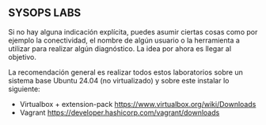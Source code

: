 ## SYSOPS LABS

Si no hay alguna indicación explícita, puedes asumir ciertas cosas como por ejemplo la conectividad, el nombre de algún usuario o la herramienta a utilizar para realizar algún diagnóstico. La idea por ahora es llegar al objetivo.

La recomendación general es realizar todos estos laboratorios sobre un sistema base Ubuntu 24.04 (no virtualizado) y sobre este instalar lo siguiente:
- Virtualbox + extension-pack https://www.virtualbox.org/wiki/Downloads
- Vagrant https://developer.hashicorp.com/vagrant/downloads
